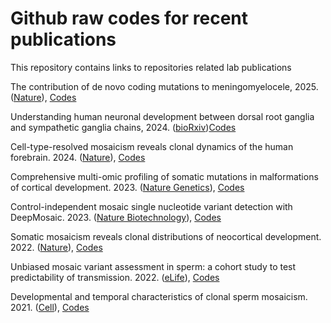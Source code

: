 # Github raw codes for recent publications
This repository contains links to repositories related lab publications

The contribution of de novo coding mutations to meningomyelocele, 2025. ([Nature](https://www.nature.com/articles/s41586-025-08676-x)), [Codes](https://github.com/Gleeson-Lab/MM_DNM)

Understanding human neuronal development between dorsal root ganglia and sympathetic ganglia chains, 2024. ([bioRxiv](https://www.biorxiv.org/content/10.1101/2024.09.25.615004v1))[Codes](https://github.com/shishenyxx/Human_DRG_SG)

Cell-type-resolved mosaicism reveals clonal dynamics of the human forebrain. 2024. ([Nature](https://www.nature.com/articles/s41586-024-07292-5)), [Codes](https://github.com/shishenyxx/Human_Interneuron)

Comprehensive multi-omic profiling of somatic mutations in malformations of cortical development. 2023. ([Nature Genetics](https://www.nature.com/articles/s41588-022-01276-9)), [Codes](https://github.com/shishenyxx/MCD_mosaic)

Control-independent mosaic single nucleotide variant detection with DeepMosaic. 2023. ([Nature Biotechnology](https://www.nature.com/articles/s41587-022-01559-w)), [Codes](https://github.com/shishenyxx/DeepMosaic)

Somatic mosaicism reveals clonal distributions of neocortical development. 2022. ([Nature](https://www.nature.com/articles/s41586-022-04602-7)), [Codes](https://github.com/shishenyxx/Adult_brain_somatic_mosaicism)

Unbiased mosaic variant assessment in sperm: a cohort study to test predictability of transmission. 2022. ([eLife](https://elifesciences.org/articles/78459)), [Codes](https://github.com/shishenyxx/Sperm_transmission_mosaicism)

Developmental and temporal characteristics of clonal sperm mosaicism. 2021. ([Cell](https://www.sciencedirect.com/science/article/pii/S0092867421008837?via%3Dihub)), [Codes](https://github.com/shishenyxx/Sperm_control_cohort_mosaicism)
